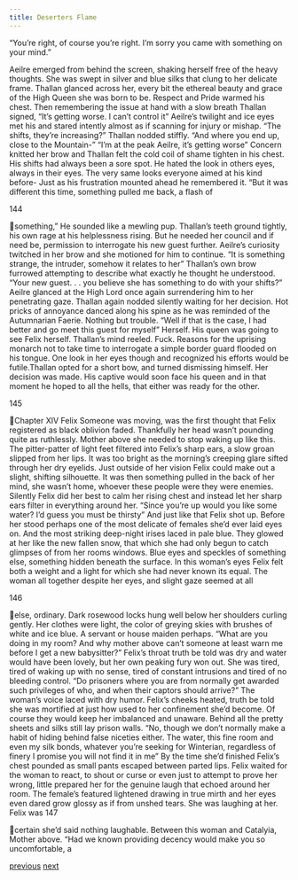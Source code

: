 ```yaml
---
title: Deserters Flame
---
```


“You’re right, of course you’re right. I’m sorry you came with something on your mind.”

Aeilre emerged from behind the screen, shaking herself free of the heavy
thoughts. She was swept in silver and blue silks that clung to her delicate frame.
Thallan glanced across her, every bit the ethereal beauty and grace of the High
Queen she was born to be. Respect and Pride warmed his chest. Then
remembering the issue at hand with a slow breath Thallan signed,
“It’s getting worse. I can’t control it” Aeilre’s twilight and ice eyes met
his and stared intently almost as if scanning for injury or mishap.
“The shifts, they’re increasing?”
Thallan nodded stiffly. “And where you end up, close to the Mountain-”
“I’m at the peak Aeilre, it’s getting worse”
Concern knitted her brow and Thallan felt the cold coil of shame tighten
in his chest. His shifts had always been a sore spot. He hated the look in others
eyes, always in their eyes. The very same looks everyone aimed at his kind
before- Just as his frustration mounted ahead he remembered it.
“But it was different this time, something pulled me back, a flash of

144

something,”
He sounded like a mewling pup. Thallan’s teeth ground tightly, his own
rage at his helplessness rising. But he needed her council and if need be,
permission to interrogate his new guest further. Aeilre’s curiosity twitched in her
brow and she motioned for him to continue.
“It is something strange, the intruder, somehow it relates to her”
Thallan’s own brow furrowed attempting to describe what exactly he
thought he understood.
“Your new guest. . . you believe she has something to do with your
shifts?”
Aeilre glanced at the High Lord once again surrendering him to her
penetrating gaze. Thallan again nodded silently waiting for her decision. Hot
pricks of annoyance danced along his spine as he was reminded of the
Autumnarian Faerie. Nothing but trouble.
“Well if that is the case, I had better and go meet this guest for myself”
Herself. His queen was going to see Felix herself. Thallan’s mind reeled.
Fuck.
Reasons for the uprising monarch not to take time to interrogate a simple
border guard flooded on his tongue. One look in her eyes though and recognized
his efforts would be futile.Thallan opted for a short bow, and turned dismissing
himself. Her decision was made. His captive would soon face his queen and in
that moment he hoped to all the hells, that either was ready for the other.

145

Chapter XIV
Felix
Someone was moving, was the first thought that Felix registered as black
oblivion faded. Thankfully her head wasn’t pounding quite as ruthlessly. Mother
above she needed to stop waking up like this.
The pitter-patter of light feet filtered into Felix’s sharp ears, a slow groan
slipped from her lips. It was too bright as the morning’s creeping glare sifted
through her dry eyelids. Just outside of her vision Felix could make out a slight,
shifting silhouette. It was then something pulled in the back of her mind, she
wasn’t home, whoever these people were they were enemies.
Silently Felix did her best to calm her rising chest and instead let her
sharp ears filter in everything around her.
“Since you’re up would you like some water? I’d guess you must be
thirsty”
And just like that Felix shot up. Before her stood perhaps one of the most
delicate of females she’d ever laid eyes on. And the most striking deep-night
irises laced in pale blue. They glowed at her like the new fallen snow, that which
she had only begun to catch glimpses of from her rooms windows. Blue eyes and
speckles of something else, something hidden beneath the surface. In this
woman’s eyes Felix felt both a weight and a light for which she had never known
its equal.
The woman all together despite her eyes, and slight gaze seemed at all

146

else, ordinary. Dark rosewood locks hung well below her shoulders curling
gently. Her clothes were light, the color of greying skies with brushes of white
and ice blue. A servant or house maiden perhaps.
“What are you doing in my room? And why mother above can’t someone
at least warn me before I get a new babysitter?”
Felix’s throat truth be told was dry and water would have been lovely, but
her own peaking fury won out. She was tired, tired of waking up with no sense,
tired of constant intrusions and tired of no bleeding control.
“Do prisoners where you are from normally get awarded such privileges
of who, and when their captors should arrive?”
The woman’s voice laced with dry humor. Felix’s cheeks heated, truth be
told she was mortified at just how used to her confinement she’d become. Of
course they would keep her imbalanced and unaware. Behind all the pretty sheets
and silks still lay prison walls.
“No, though we don’t normally make a habit of hiding behind false
niceties either. The water, this fine room and even my silk bonds, whatever you’re
seeking for Winterian, regardless of finery I promise you will not find it in me”
By the time she’d finished Felix’s chest pounded as small pants escaped
between parted lips. Felix waited for the woman to react, to shout or curse or
even just to attempt to prove her wrong, little prepared her for the genuine laugh
that echoed around her room.
The female’s featured lightened drawing in true mirth and her eyes even
dared grow glossy as if from unshed tears. She was laughing at her. Felix was
147

certain she’d said nothing laughable. Between this woman and Catalyia, Mother
above.
“Had we known providing decency would make you so uncomfortable, a

[previous](desertflame-34.html)
[next](desertflame-36.html)
